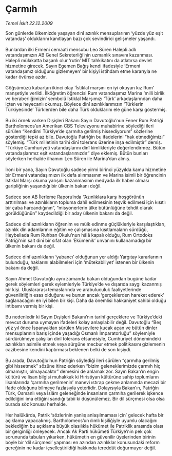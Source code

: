# Çarmıh

*Temel İskit 22.12.2009*

<div class="yazi">Son günlerde ülkemizde yaşayan dinî azınlık mensuplarının ‘yüzde yüz eşit vatandaş’ olduklarını kanıtlayan bazı çok sevindirici gelişmeler yaşandı. <br/><br/>Bunlardan ilki Ermeni cemaati mensubu Leo Süren Halepli adlı vatandaşımızın AB Genel Sekreterliği’nin uzmanlık sınavını kazanması. Halepli mülakatta başarılı olur ‘rutin’ MİT tahkikatını da atlatırsa devlet hizmetine girecek. Sayın Egemen Bağış kendi ifadesiyle ‘Ermeni vatandaşımız olduğunu gizlemeyen’ bir kişiyi istihdam etme kararıyla ne kadar övünse azdır. <br/><br/>Göğsümüzü kabartan ikinci olay ‘İstiklal marşını en iyi okuyan kız Rum’ manşetiyle verildi. İlköğretim öğrencisi Rum vatandaşımız Marina ‘milli birlik ve beraberliğimizin’ sembolü İstiklal Marşımızı ‘Türk’ arkadaşlarından daha içten ve heyecanlı okumuş. Böylece dinî azınlıklarımızın ‘Türklerin Türkiyesinde’ Türklerden bile daha Türk olduklarını ele güne karşı göstermiş. <br/><br/>Bu iki örnek varken Dışişleri Bakanı Sayın Davutoğlu’nun Fener Rum Patriği Bartholomeos’un Amerikan CBS Televizyonu muhabirine söylediği ileri sürülen “Kendimi Türkiye’de çarmıha gerilmiş hissediyorum” sözlerine gösterdiği tepki az bile. Davutoğlu Patriğin bu ifadelerini “hak etmediğimizi” söylemiş. “Türk milletinin tarihi dinî tolerans üzerine inşa edilmiştir” demiş. “Türkiye Cumhuriyeti vatandaşlarını dinî kimlikleriyle değerlendirmez. Bütün vatandaşlarımız eşit vatandaşlarımızdır” diye eklemiş. Bütün bunları söylerken herhalde ilhamını Leo Süren ile Marina’dan almış. <br/><br/>İroni bir yana, Sayın Davutoğlu sadece yirmi birinci yüzyılda kamu hizmetine bir Ermeni vatandaşımızın ilk defa alınmasının ve Marina isimli bir öğrencinin İstiklal Marşı okuma yarışını kazanmasının medyada ilk haber olması garipliğinin yaşandığı bir ülkenin bakanı değil. <br/><br/>Sadece son AB İlerleme Raporu’nda “Azınlıklara karşı hoşgörünün arttırılması ve azınlıkların topluma dahil edilmesinin teşvik edilmesi için kısıtlı bir çaba harcandığının”, “misyonerlerin ülke bütünlüğüne tehdit olarak görüldüğünün” kaydedildiği bir aday ülkenin bakanı da değil. <br/><br/>Sadece dinî azınlıkların öğrenim ve mülk edinme güçlükleriyle karşılaştıkları, azınlık din adamlarının eğitim ve çalışmasına kısıtlamaların sürdüğü, Heybeliada Rum Ruhban Okulu’nun hâlâ kapalı olduğu, Rum Ortodoks Patriği’nin salt dinî bir sıfat olan ‘Ekümenik’ unvanını kullanamadığı bir ülkenin bakanı da değil. <br/><br/>Sadece dinî azınlıkların ‘yabancı’ olduğunun yer aldığı Yargıtay kararlarının bulunduğu, haklarını alabilmeleri için ‘mütekabiliyet’ istenen bir ülkenin bakanı da değil. <br/><br/>Sayın Ahmet Davutoğlu aynı zamanda bakan olduğundan bugüne kadar gerek söylemleri gerek eylemleriyle Türkiye’de ve dışarıda saygı kazanmış bir kişi. Uluslararası temaslarında ve arabuluculuk faaliyetlerinde güvenilirliğin esas olduğunu ve bunun ancak ‘gerçeklerden hareket ederek’ sağlanacağını en iyi bilen bir kişi. Daha da önemlisi hakkaniyet sahibi olduğu intibaını vermiş bir kişi. <br/><br/>Bu nedenledir ki Sayın Dışişleri Bakanı’nın tarihî gerçeklere ve Türkiye’deki mevcut duruma uymayan ifadeleri kolay anlaşılabilir değil. Davutoğlu “Beş yüz yıl önce İspanya’dan sürülen Musevilere kucak açan ve bütün dinler mensuplarının barış içinde yaşadığı Osmanlı İmparatorluğu” söylemiyle sürdürülmeye çalışılan dinî tolerans efsanesiyle, Cumhuriyet dönemindeki azınlıkları asimile etmek veya sürgüne mecbur etmek politikasını gizlemenin cazibesine kendini kaptırması beklenen belki de son kişiydi. <br/><br/>Bu arada, Davutoğlu’nun Patriğin söylediği ileri sürülen “çarmıha gerilmiş gibi hissetmek” sözüne itiraz ederken “bizim geleneklerimizde çarmıh hiç olmamıştır, olmayacaktır” demesini de anlamak zor. Sayın Bakan’ın engin kültürü ve lisan bilgisi muhakkak ki Hıristiyan kültürüne sahip toplumların lisanlarında ‘çarmıha gerilmenin’ manevi ıstırap çekme anlamında mecazi bir ifade olduğunu bilmeye fazlasıyla yeterlidir. Dolayısıyla Bakan’ın, Patriğin Türk, Osmanlı veya İslâm geleneğinde insanların çarmıha gerilerek işkence edildiğini ima ettiğini sandığı tabii ki düşünülemez. Bir dil sürçmesi olsa olsa burada söz konusu herhalde. <br/><br/>Her halükârda, Patrik ‘sözlerinin yanlış anlaşılmaması için’ gelecek hafta bir açıklama yapacakmış. Bartholomeos’un ılımlı kişiliğiyle uyumlu olacağını beklediğim bu açıklama büyük olasılıkla hükümet ile Patriklik arasında olası bir gerginliği önleyecek. Ancak Ak Parti hükümeti Türkiye’nin pek çok sorununda tabuları yıkarken, hükümetin en güvenilir üyelerinden birinin böyle bir ‘dil sürçmesi’ yapması en azından azınlıklar konusundaki reform gereğinin ne kadar içselleştirildiği hakkında tereddüt doğurmuyor değil.
              </div>
